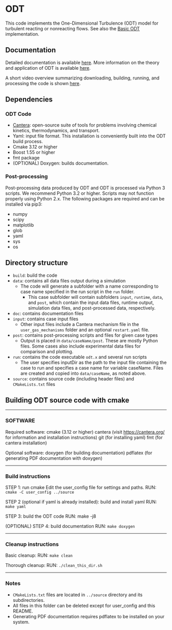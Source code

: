 # ODT ##################

This code implements the One-Dimensional Turbulence (ODT) model for turbulent reacting or nonreacting flows. See also the [Basic ODT](https://github.com/BYUignite/basicODT) implementation.

## Documentation ########
Detailed documentation is available [here](https://ignite.byu.edu/ODT_documentation). 
More information on the theory and application of ODT is available
[here](https://ignite.byu.edu/ODT_documentation/odt_theory.html).

A short video overview summarizing downloading, building, running, and processing the code is shown [here](https://youtu.be/unsMJiDpSVY).

<!--
The following two papers discussing theory and application of the code are available. Additional papers are available [here](http://ignite.byu.edu/publications.html).
   * [D. Lignell et al., One-dimensioanl turbulence modeling for cylindrical and spherical flows: model formulation and application, Theoretical and Computational Fluid Dynamics, 32:495-520](https://ignite.byu.edu/public/Lignell_2018.pdf)
   * [D. Lignell et al., Mesh adaption for efficient multiscale implementation of one-dimensional turbulence, Theoretical and Computational Fluid Dynamics, 27:273-295 (2013)](https://ignite.byu.edu/public/ODTmethod.pdf)
-->

## Dependencies #################

### ODT Code
* [Cantera](http://cantera.org): open-source suite of tools for problems involving chemical kinetics, thermodynamics, and transport.
* Yaml: input file format. This installation is conveniently built into the ODT build process. 
* Cmake 3.12 or higher
* Boost 1.55 or higher
* fmt package
* (OPTIONAL) Doxygen: builds documentation. 

### Post-processing #############
Post-processing data produced by ODT and ODT is processed via Python 3 scripts. We recommend Python 3.2 or higher. Scripts may not function properly using Python 2.x. The following packages are required and can be installed via pip3:
* numpy
* scipy
* matplotlib
* glob
* yaml
* sys
* os

## Directory structure ###########
* `build`: build the code
* `data`: contains all data files output during a simulation
    * The code will generate a subfolder with a name corresponding to case name specified in the run script in the `run` folder.
        * This case subfolder will contain subfolders `input`, `runtime`, `data`, and `post`, which contain the input data files, runtime output, simulation data files, and post-processed data, respectively.
* `doc`: contains documentation files
* `input`: contains case input files
    * Other input files include a Cantera mechanism file in the `user_gas_mechanisms` folder and an optional `restart.yaml` file.
* `post`: contains post-processing scripts and files for given case types
   * Output is placed in `data/caseName/post`. These are mostly Python files. Some cases also include experimental data files for comparison and plotting.
* `run`: contains the code executable `odt.x` and several run scripts 
    * The user specifies inputDir as the path to the input file containing the case to run and specifies a case name for variable caseName. Files are created and copied into `data/caseName`, as noted above.
* `source`: contains source code (including header files) and `CMakeLists.txt` files

## Building ODT source code with cmake

------------------------------------------------------------------
### SOFTWARE

Required software:
cmake (3.12 or higher)
cantera (visit https://cantera.org/ for information and installation instructions)
git (for installing yaml)
fmt (for cantera installation)

Optional software:
doxygen (for building documentation)
pdflatex (for generating PDF documentation with doxygen)

------------------------------------------------------------------
### Build instructions

STEP 1: run cmake
Edit the user_config file for settings and paths.
RUN: `cmake -C user_config ../source`

STEP 2 (optional if yaml is already installed): build and install yaml
RUN: `make yaml`

STEP 3: build the ODT code
RUN: make -j8

(OPTIONAL) STEP 4:  build documentation
RUN: `make doxygen`
    
------------------------------------------------------------------

### Cleanup instructions

Basic cleanup:
RUN: `make clean`

Thorough cleanup:
RUN: `./clean_this_dir.sh`

------------------------------------------------------------------

### Notes

- `CMakeLists.txt` files are located in `../source` directory and its subdirectories.
- All files in this folder can be deleted except for user_config and this README.
- Generating PDF documentation requires pdflatex to be installed on your system. 